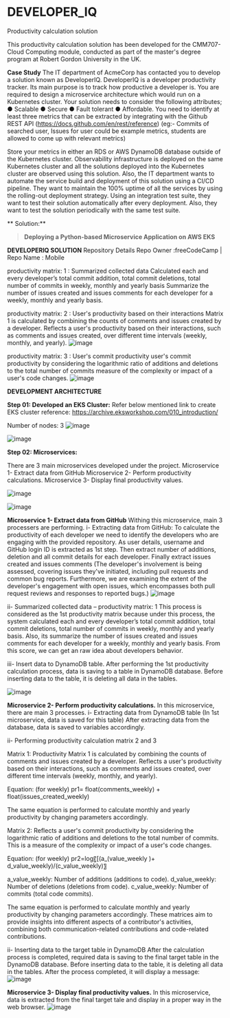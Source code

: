 # DEVELOPER_IQ
Productivity calculation solution 

This productivity calculation solution has been developed for the CMM707-Cloud Computing module, conducted as part of the master's degree program at Robert Gordon University in the UK.

**Case Study**
The IT department of AcmeCorp has contacted you to develop a solution known as DeveloperIQ.
DeveloperIQ is a developer productivity tracker. Its main purpose is to track how productive a developer is. You are required to design a microservice architecture which would run on a
Kubernetes cluster. Your solution needs to consider the following attributes;
● Scalable
● Secure
● Fault tolerant
● Affordable.
You need to identify at least three metrics that can be extracted by integrating with the Github REST API (https://docs.github.com/en/rest/reference) (eg:- Commits of searched user,
Issues for user could be example metrics, students are allowed to come up with relevant metrics)

Store your metrics in either an RDS or AWS DynamoDB database outside of the Kubernetes cluster.
Observability infrastructure is deployed on the same Kubernetes cluster and all the solutions deployed into the Kubernetes cluster are observed using this solution.
Also, the IT department wants to automate the service build and deployment of this solution using a CI/CD pipeline. They want to maintain the 100% uptime of all the services by using the rolling-out deployment strategy. Using an integration test suite, they want to test their solution automatically after every deployment. Also, they want to test the solution periodically with the same test suite.

**
Solution:**
> **Deploying a Python-based Microservice Application on AWS EKS**

**DEVELOPERIQ SOLUTION**
Repository Details
  Repo Owner :freeCodeCamp | Repo Name : Mobile
  
productivity matrix: 1 : Summarized collected data
  Calculated each and every developer’s total commit addition, total commit deletions, total number of commits in weekly, monthly and yearly basis
Summarize the number of issues created and issues comments for each developer for a weekly, monthly and yearly basis.

productivity matrix: 2 : User's productivity based on their interactions
Matrix 1 is calculated by combining the counts of comments and issues created by a developer. Reflects a user's productivity based on their interactions, such as comments and issues created, over different time intervals (weekly, monthly, and yearly). 
![image](https://github.com/DevaniYasora/DEVELOPER_IQ/assets/64655854/6f82608c-c1bc-40bd-854d-1b61dc96a5d1)

productivity matrix: 3 : User's commit productivity
user's commit productivity by considering the logarithmic ratio of additions and deletions to the total number of commits
measure of the complexity or impact of a user's code changes.
![image](https://github.com/DevaniYasora/DEVELOPER_IQ/assets/64655854/011bc557-4949-4998-8fd6-ad286c6ca867)



**DEVELOPMENT ARCHITECTURE**

**Step 01: Developed an EKS Cluster:**
Refer below mentioned link to create EKS cluster
reference: https://archive.eksworkshop.com/010_introduction/

Number of nodes: 3
![image](https://github.com/DevaniYasora/DEVELOPER_IQ/assets/64655854/198a6416-6e5b-4097-b88a-d8f78f0a0130)


![image](https://github.com/DevaniYasora/DEVELOPER_IQ/assets/64655854/c947f2a8-dcdf-47a8-95f3-68ae0262f898)

**Step 02: Microservices:**

There are 3 main microservices developed under the project. 
Microservice 1- Extract data from GitHub
Microservice 2- Perform productivity calculations.
Microservice 3- Display final productivity values. 

![image](https://github.com/DevaniYasora/DEVELOPER_IQ/assets/64655854/2ebee5c0-fe0c-4075-8688-37a7253a38ab)

![image](https://github.com/DevaniYasora/DEVELOPER_IQ/assets/64655854/3a1bb674-e5a4-42bf-bbfe-68d7d15bf05b)



**Microservice 1- Extract data from GitHub**
Withing this microservice, main 3 processers are performing. 
i-	Extracting data from GitHub:
To calculate the productivity of each developer we need to identify the developers who are engaging with the provided repository. As user details, username and GitHub login ID is extracted as 1st step. 
Then extract number of additions, deletion and all commit details for each developer.
Finally extract issues created and issues comments (The developer's involvement is being assessed, covering issues they've initiated, including pull requests and common bug reports. Furthermore, we are examining the extent of the developer's engagement with open issues, which encompasses both pull request reviews and responses to reported bugs.)
![image](https://github.com/DevaniYasora/DEVELOPER_IQ/assets/64655854/63e44dce-5a84-495a-9efe-ece84348feb9)
 

ii-	Summarized collected data – productivity matrix: 1
This process is considered as the 1st productivity matrix because under this process, the system calculated each and every developer’s total commit addition, total commit deletions, total number of commits in weekly, monthly and yearly basis. Also, its summarize the number of issues created and issues comments for each developer for a weekly, monthly and yearly basis. From this score, we can get an raw idea about developers behavior.

iii-	Insert data to DynamoDB table.
After performing the 1st productivity calculation process, data is saving to a table in DynamoDB database. Before inserting data to the table, it is deleting all data in the tables.
 
![image](https://github.com/DevaniYasora/DEVELOPER_IQ/assets/64655854/54dfc2f2-b4d9-4313-b49b-88cd730b46c5)


**Microservice 2- Perform productivity calculations.**
In this microservice, there are main 3 processes. 
i- Extracting data from DynamoDB table (In 1st microservice, data is saved for this table)
After extracting data from the database, data is saved to variables accordingly. 

ii- Performing productivity calculation matrix 2 and 3

Matrix 1: Productivity Matrix 1 is calculated by combining the counts of comments and issues created by a developer. Reflects a user's productivity based on their interactions, such as comments and issues created, over different time intervals (weekly, monthly, and yearly). 

Equation: (for weekly) 
	pr1= float(comments_weekly) + float(issues_created_weekly)

The same equation is performed to calculate monthly and yearly productivity by changing parameters accordingly. 

Matrix 2: Reflects a user's commit productivity by considering the logarithmic ratio of additions and deletions to the total number of commits. This is a measure of the complexity or impact of a user's code changes.

Equation: (for weekly)
	pr2=log⁡〖[(a_(value_weekly )+ d_value_weekly)/(c_value_weekly)〗

a_value_weekly: Number of additions (additions to code).
d_value_weekly: Number of deletions (deletions from code).
c_value_weekly: Number of commits (total code commits).

The same equation is performed to calculate monthly and yearly productivity by changing parameters accordingly. 
These matrices aim to provide insights into different aspects of a contributor's activities, combining both communication-related contributions and code-related contributions.

ii- Inserting data to the target table in DynamoDB
After the calculation process is completed, required data is saving to the final target table in the DynamoDB database. Before inserting data to the table, it is deleting all data in the tables.
After the process completed, it will display a message:
![image](https://github.com/DevaniYasora/DEVELOPER_IQ/assets/64655854/c5d402f2-7e17-4305-a442-cad14ecfc39f)

**Microservice 3- Display final productivity values.**
In this microservice, data is extracted from the final target tale and display in a proper way in the web browser. 
![image](https://github.com/DevaniYasora/DEVELOPER_IQ/assets/64655854/1ee4ca5d-2ff8-4cc9-8d66-33d6c10b43ee)






